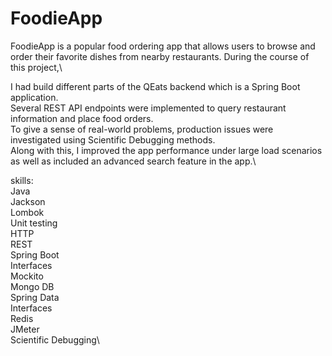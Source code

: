 # FoodieApp
FoodieApp is a popular food ordering app that allows users to browse and order their favorite dishes from nearby restaurants.
During the course of this project,\

I had build different parts of the QEats backend which is a Spring Boot application.\
Several REST API endpoints were implemented to query restaurant information and place food orders.\
To give a sense of real-world problems, production issues were investigated using Scientific Debugging methods.\
Along with this, I improved the app performance under large load scenarios as well as included an advanced search feature in the app.\

skills: \
Java\
Jackson\
Lombok\
Unit testing\
HTTP\
REST\
Spring Boot\
Interfaces\
Mockito\
Mongo DB\
Spring Data\
Interfaces\
Redis\
JMeter\
Scientific Debugging\
